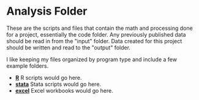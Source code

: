 # Analysis Folder

These are the scripts and files that contain the math and processing done for a project, essentially the code folder. Any previously published data should be read in from the "input" folder. Data created for this project should be written and read to the "output" folder.

I like keeping my files organized by program type and include a few example folders.

* [**R**](R/README.html) R scripts would go here.
* [**stata**](stata/README.html) Stata scripts would go here.
* [**excel**](excel/README.html) Excel workbooks would go here.

